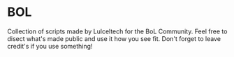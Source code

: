 # BOL
Collection of scripts made by Lulceltech for the BoL Community. Feel free to disect what's made public and use it how you see fit. Don't forget to leave credit's if you use something!
